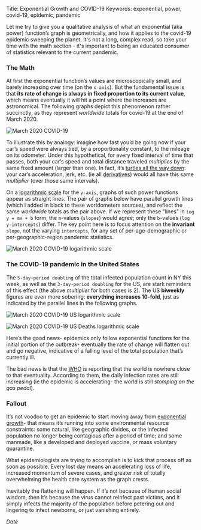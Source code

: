 Title: Exponential Growth and COVID-19
Keywords: exponential, power, covid-19, epidemic, pandemic

Let me try to give you a qualitative analysis of what an exponential (aka power) function’s graph is geometrically,
and how it applies to the covid-19 epidemic sweeping the planet.  It's not a long, complex read, so take your time with the
math section - it's important to being an educated consumer of statistics relevant to the current pandemic.

### The Math

At first the exponential function’s values are microscopically small, and barely increasing over time (on the `x-axis`).
But the fundamental issue is that **its rate of change is always in fixed proportion to its current value**,
which means eventually it will hit a point where the increases are astronomical.  The following graphs depict this phenomenon
rather succinctly, as they represent *worldwide* totals for covid-19 at the end of March 2020.

![March 2020 COVID-19](../images/covid-march-2020-e.png)

To illustrate this by analogy: imagine how fast you’d be going now if your car’s speed were always tied,
by a proportionality constant, to the mileage on its odometer. Under this hypothetical, for every fixed interval of time that
passes, both your car’s speed and total distance traveled *multiplies* by the same fixed amount (larger than one). In fact, it’s
[turtles all the way down](https://en.wikipedia.org/wiki/Turtles_all_the_way_down): your car’s acceleration, jerk, etc.
(ie all [derivatives](https://en.wikipedia.org/wiki/Derivative)) would all have this same *multiplier* (over those same intervals).

On a [logarithmic scale](https://en.wikipedia.org/wiki/Logarithmic_scale) for the `y-axis`, graphs of such power functions
appear as straight lines.  The pair of graphs below have parallel growth lines (which I added in black to these worldometers
sources), and reflect the same *worldwide* totals as the pair above. If we represent these "lines" in `log y = mx + b` form, the `m`-values
(`slopes`) would agree; only the `b`-values (`log y-intercepts`) differ.  The key point here is to focus attention on the
**invariant** `slope`, not the varying `intercepts`, for any set of per-age-demographic or per-geographic-region pandemic statistics.

![March 2020 COVID-19 logarithmic scale](../images/covid-march-2020.png)

### The COVID-19 pandemic in the United States

The `5-day-period doubling` of the total infected population count in NY this week, as well as the `3-day-period doubling` for
the US, are stark reminders of this effect (the above *multiplier* for both cases is 2).  The US **biweekly** figures are even more sobering:
 **everything increases 10-fold**, just as indicated by the parallel lines in the following graphs.

![March 2020 COVID-19 US logarithmic scale](../images/covid-us-march-2020.png)

![March 2020 COVID-19 US Deaths logarithmic scale](../images/covid-us-march-2020-deaths.png)

Here’s the good news- epidemics only follow exponential functions for the initial portion of the outbreak- eventually the rate of
change will flatten out and go negative, indicative of a falling level of the total population that’s currently ill.

The bad news is that the [WHO](https://www.who.int/emergencies/diseases/novel-coronavirus-2019) is reporting that the world
is nowhere close to that eventuality. According to them, the daily infection rates are still increasing (ie the epidemic is 
accelerating- the world is still *stomping on the gas pedal*).

### Fallout

It’s not voodoo to get an epidemic to start moving away from [exponential growth](https://en.wikipedia.org/wiki/Exponential_growth)-
that means it’s running into some environmental resource constraints: some natural, like geographic divides, or the infected population
no longer being contagious after a period of time; and some manmade, like a developed and deployed vaccine, or mass voluntary
quarantine.

What epidemiologists are trying to accomplish is to kick that process off as soon as possible.  Every lost day means an
accelerating loss of life, increased momentum of severe cases, and greater risk of totally overwhelming the health care system
as the graph crests.

Inevitably the flattening will happen. If it’s not because of human social wisdom, then it’s because the virus cannot reinfect past
victims, and it simply infects the majority of the population before petering out and lingering to infect newborns, or just
vanishing entirely.

$Date$

